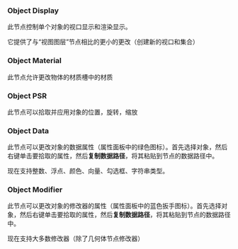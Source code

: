 ### Object Display

此节点控制单个对象的视口显示和渲染显示。

它提供了与“视图图层”节点相比的更小的更改（创建新的视口和集合）

### Object Material

此节点允许更改物体的材质槽中的材质

### Object PSR

此节点可以拾取并应用对象的位置，旋转，缩放

### Object Data

此节点可以更改对象的数据属性（属性面板中的绿色图标）。首先选择对象，然后右键单击要拾取的属性，然后**复制数据路径**，将其粘贴到节点的数据路径中。

现在支持整数、浮点、颜色、向量、勾选框、字符串类型。

### Object Modifier

此节点可以更改对象的修改器的属性（属性面板中的蓝色扳手图标）。首先选择对象，然后右键单击要拾取的属性，然后**复制数据路径**，将其粘贴到节点的数据路径中。

现在支持大多数修改器（除了几何体节点修改器）